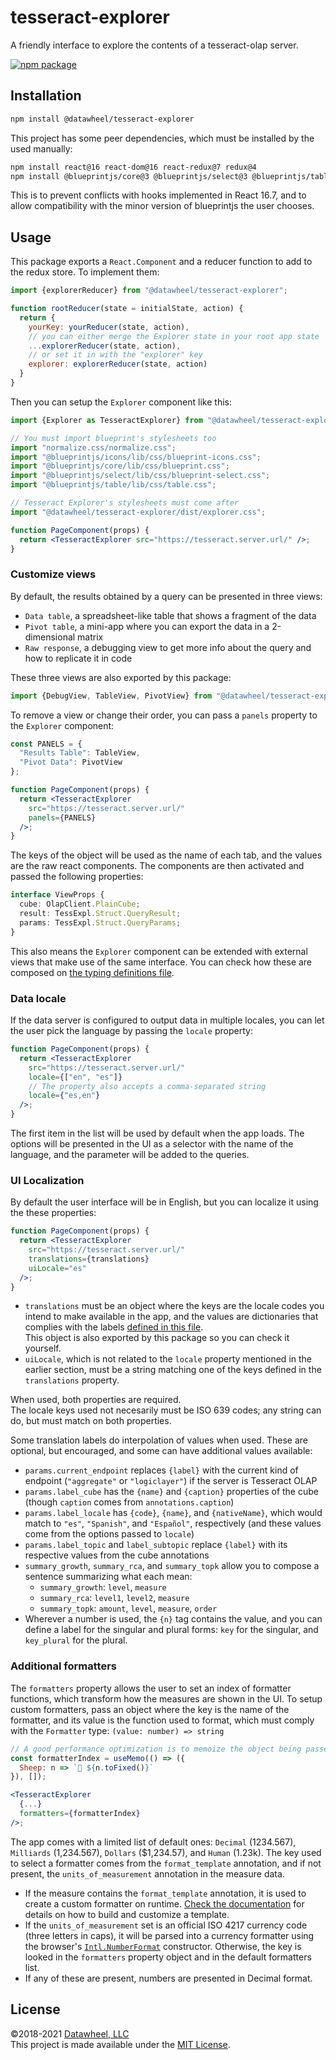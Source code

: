 # tesseract-explorer

A friendly interface to explore the contents of a tesseract-olap server.

[![npm package](https://img.shields.io/npm/v/@datawheel/tesseract-explorer.svg)](https://www.npmjs.com/package/@datawheel/tesseract-explorer)

## Installation

```bash
npm install @datawheel/tesseract-explorer
```

This project has some peer dependencies, which must be installed by the used manually:

```bash
npm install react@16 react-dom@16 react-redux@7 redux@4
npm install @blueprintjs/core@3 @blueprintjs/select@3 @blueprintjs/table@3
```

This is to prevent conflicts with hooks implemented in React 16.7, and to allow compatibility with the minor version of blueprintjs the user chooses.

## Usage

This package exports a `React.Component` and a reducer function to add to the redux store. To implement them:

```js
import {explorerReducer} from "@datawheel/tesseract-explorer";

function rootReducer(state = initialState, action) {
  return {
    yourKey: yourReducer(state, action),
    // you can either merge the Explorer state in your root app state
    ...explorerReducer(state, action),
    // or set it in with the "explorer" key
    explorer: explorerReducer(state, action)
  }
}
```

Then you can setup the `Explorer` component like this:

```jsx
import {Explorer as TesseractExplorer} from "@datawheel/tesseract-explorer";

// You must import blueprint's stylesheets too
import "normalize.css/normalize.css";
import "@blueprintjs/icons/lib/css/blueprint-icons.css";
import "@blueprintjs/core/lib/css/blueprint.css";
import "@blueprintjs/select/lib/css/blueprint-select.css";
import "@blueprintjs/table/lib/css/table.css";

// Tesseract Explorer's stylesheets must come after
import "@datawheel/tesseract-explorer/dist/explorer.css";

function PageComponent(props) {
  return <TesseractExplorer src="https://tesseract.server.url/" />;
}
```

### Customize views

By default, the results obtained by a query can be presented in three views:
- `Data table`, a spreadsheet-like table that shows a fragment of the data
- `Pivot table`, a mini-app where you can export the data in a 2-dimensional matrix
- `Raw response`, a debugging view to get more info about the query and how to replicate it in code

These three views are also exported by this package:

```js
import {DebugView, TableView, PivotView} from "@datawheel/tesseract-explorer";
```

To remove a view or change their order, you can pass a `panels` property to the `Explorer` component:

```jsx
const PANELS = {
  "Results Table": TableView,
  "Pivot Data": PivotView
};

function PageComponent(props) {
  return <TesseractExplorer
    src="https://tesseract.server.url/"
    panels={PANELS}
  />;
}
```

The keys of the object will be used as the name of each tab, and the values are the raw react components. The components are then activated and passed the following properties:

```ts
interface ViewProps {
  cube: OlapClient.PlainCube;
  result: TessExpl.Struct.QueryResult;
  params: TessExpl.Struct.QueryParams;
}
```

This also means the `Explorer` component can be extended with external views that make use of the same interface. You can check how these are composed on [the typing definitions file](./index.d.ts).

### Data locale

If the data server is configured to output data in multiple locales, you can let the user pick the language by passing the `locale` property:

```jsx
function PageComponent(props) {
  return <TesseractExplorer
    src="https://tesseract.server.url/"
    locale={["en", "es"]}
    // The property also accepts a comma-separated string
    locale={"es,en"}
  />;
}
```

The first item in the list will be used by default when the app loads.
The options will be presented in the UI as a selector with the name of the language, and the parameter will be added to the queries.

### UI Localization

By default the user interface will be in English, but you can localize it using the these properties:

```jsx
function PageComponent(props) {
  return <TesseractExplorer
    src="https://tesseract.server.url/"
    translations={translations}
    uiLocale="es"
  />;
}
```

* `translations` must be an object where the keys are the locale codes you intend to make available in the app, and the values are dictionaries that complies with the labels [defined in this file](./src/utils/localization.js).  
  This object is also exported by this package so you can check it yourself.
* `uiLocale`, which is not related to the `locale` property mentioned in the earlier section, must be a string matching one of the keys defined in the `translations` property.

When used, both properties are required.  
The locale keys used not necesarily must be ISO 639 codes; any string can do, but must match on both properties.

Some translation labels do interpolation of values when used. These are optional, but encouraged, and some can have additional values available:

* `params.current_endpoint` replaces `{label}` with the current kind of endpoint (`"aggregate"` or `"logiclayer"`) if the server is Tesseract OLAP
* `params.label_cube` has the `{name}` and `{caption}` properties of the cube (though `caption` comes from `annotations.caption`)
* `params.label_locale` has `{code}`, `{name}`, and `{nativeName}`, which would match to `"es"`, `"Spanish"`, and `"Español"`, respectively (and these values come from the options passed to `locale`)
* `params.label_topic` and `label_subtopic` replace `{label}` with its respective values from the cube annotations
* `summary_growth`, `summary_rca`, and `summary_topk` allow you to compose a sentence summarizing what each mean:
  - `summary_growth`: `level`, `measure`
  - `summary_rca`: `level1`, `level2`, `measure`
  - `summary_topk`: `amount`, `level`, `measure`, `order`
* Wherever a number is used, the `{n}` tag contains the value, and you can define a label for the singular and plural forms: `key` for the singular, and `key_plural` for the plural.

### Additional formatters

The `formatters` property allows the user to set an index of formatter functions, which transform how the measures are shown in the UI.
To setup custom formatters, pass an object where the key is the name of the formatter, and its value is the function used to format, which must comply with the `Formatter` type: `(value: number) => string`

```jsx
// A good performance optimization is to memoize the object being passed
const formatterIndex = useMemo(() => ({
  Sheep: n => `🐑 ${n.toFixed()}`
}), []);

<TesseractExplorer
  {...}
  formatters={formatterIndex}
/>;
```

The app comes with a limited list of default ones: `Decimal` (1234.567), `Milliards` (1,234.567), `Dollars` ($1,234.57), and `Human` (1.23k).
The key used to select a formatter comes from the `format_template` annotation, and if not present, the `units_of_measurement` annotation in the measure data.  
* If the measure contains the `format_template` annotation, it is used to create a custom formatter on runtime. [Check the documentation](https://github.com/d3plus/d3plus-format#readme) for details on how to build and customize a template.
* If the `units_of_measurement` set is an official ISO 4217 currency code (three letters in caps), it will be parsed into a currency formatter using the browser's [`Intl.NumberFormat`](https://developer.mozilla.org/docs/Web/JavaScript/Reference/Global_Objects/Intl/NumberFormat) constructor. Otherwise, the key is looked in the `formatters` property object and in the default formatters list.  
* If any of these are present, numbers are presented in Decimal format.

## License

©2018-2021 [Datawheel, LLC](https://datawheel.us/)  
This project is made available under the [MIT License](./LICENSE).
